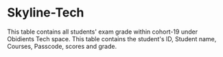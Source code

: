 # Skyline-Tech

This table contains all students' exam grade within cohort-19 under Obidients Tech space. This table contains the student's ID, Student name, Courses, Passcode, scores and grade.